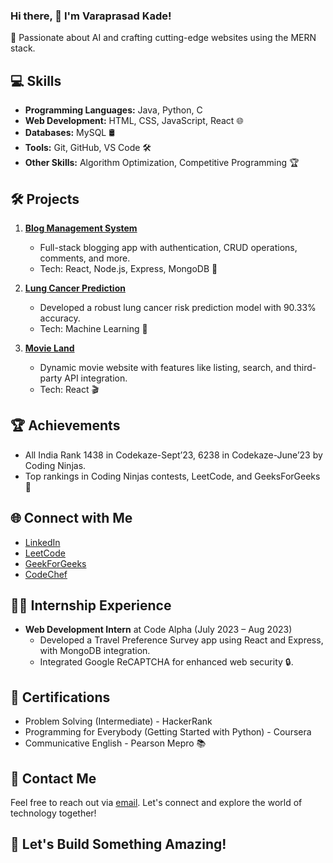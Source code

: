 
### Hi there, 👋 I'm Varaprasad Kade!
 🚀 Passionate about AI and crafting cutting-edge websites using the MERN stack.
## 💻 Skills
- **Programming Languages:** Java, Python, C
- **Web Development:** HTML, CSS, JavaScript, React 🌐
- **Databases:** MySQL 🛢️
- **Tools:** Git, GitHub, VS Code 🛠️
- **Other Skills:** Algorithm Optimization, Competitive Programming 🏆

## 🛠️ Projects
1. **[Blog Management System](https://github.com/kvprasad13/Blog-Management-System/tree/master)**
   - Full-stack blogging app with authentication, CRUD operations, comments, and more.
   - Tech: React, Node.js, Express, MongoDB 🚀

2. **[Lung Cancer Prediction](https://github.com/kvprasad13/Lung_Cancer_Prediction)**
   - Developed a robust lung cancer risk prediction model with 90.33% accuracy.
   - Tech: Machine Learning 🧠

3. **[Movie Land](https://github.com/kvprasad13/MovieLand-React)**
   - Dynamic movie website with features like listing, search, and third-party API integration.
   - Tech: React 🎬

## 🏆 Achievements
- All India Rank 1438 in Codekaze-Sept’23, 6238 in Codekaze-June’23 by Coding Ninjas.
- Top rankings in Coding Ninjas contests, LeetCode, and GeeksForGeeks 🥇

## 🌐 Connect with Me
- [LinkedIn](https://www.linkedin.com/in/kvprasad13/)
- [LeetCode](https://leetcode.com/varaprasadkade/)
- [GeekForGeeks](https://auth.geeksforgeeks.org/user/varaprasadkade)
- [CodeChef](https://www.codechef.com/users/varaprasadkade)

## 👨‍💻 Internship Experience
- **Web Development Intern** at Code Alpha (July 2023 – Aug 2023)
  - Developed a Travel Preference Survey app using React and Express, with MongoDB integration.
  - Integrated Google ReCAPTCHA for enhanced web security 🔒.

## 📜 Certifications
- Problem Solving (Intermediate) - HackerRank
- Programming for Everybody (Getting Started with Python) - Coursera
- Communicative English - Pearson Mepro 📚

## 📧 Contact Me
Feel free to reach out via [email](mailto:varaprasadkade@gmail.com). Let's connect and explore the world of technology together!

## 🚀 Let's Build Something Amazing!
